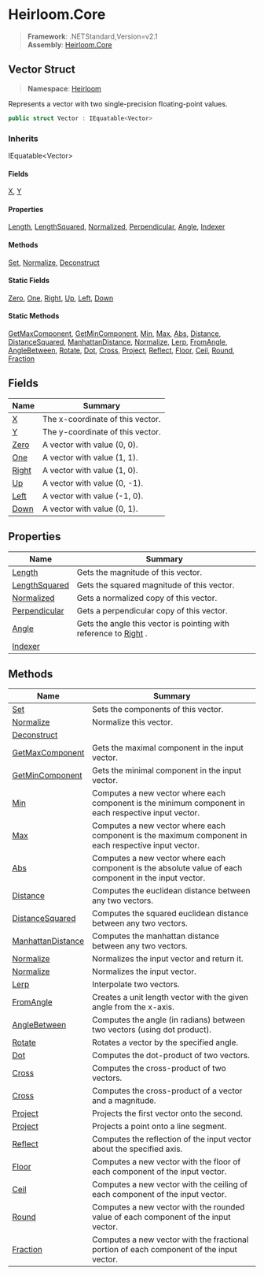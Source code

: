 # Heirloom.Core

> **Framework**: .NETStandard,Version=v2.1  
> **Assembly**: [Heirloom.Core][0]  

## Vector Struct

> **Namespace**: [Heirloom][0]  

Represents a vector with two single-precision floating-point values.

```cs
public struct Vector : IEquatable<Vector>
```

### Inherits

IEquatable\<Vector>

#### Fields

[X][1], [Y][2]

#### Properties

[Length][3], [LengthSquared][4], [Normalized][5], [Perpendicular][6], [Angle][7], [Indexer][8]

#### Methods

[Set][9], [Normalize][10], [Deconstruct][11]

#### Static Fields

[Zero][12], [One][13], [Right][14], [Up][15], [Left][16], [Down][17]

#### Static Methods

[GetMaxComponent][18], [GetMinComponent][19], [Min][20], [Max][21], [Abs][22], [Distance][23], [DistanceSquared][24], [ManhattanDistance][25], [Normalize][10], [Lerp][26], [FromAngle][27], [AngleBetween][28], [Rotate][29], [Dot][30], [Cross][31], [Project][32], [Reflect][33], [Floor][34], [Ceil][35], [Round][36], [Fraction][37]

## Fields

| Name        | Summary                          |
|-------------|----------------------------------|
| [X][1]      | The x-coordinate of this vector. |
| [Y][2]      | The y-coordinate of this vector. |
| [Zero][12]  | A vector with value (0, 0).      |
| [One][13]   | A vector with value (1, 1).      |
| [Right][14] | A vector with value (1, 0).      |
| [Up][15]    | A vector with value (0, -1).     |
| [Left][16]  | A vector with value (-1, 0).     |
| [Down][17]  | A vector with value (0, 1).      |

## Properties

| Name               | Summary                                                                |
|--------------------|------------------------------------------------------------------------|
| [Length][3]        | Gets the magnitude of this vector.                                     |
| [LengthSquared][4] | Gets the squared magnitude of this vector.                             |
| [Normalized][5]    | Gets a normalized copy of this vector.                                 |
| [Perpendicular][6] | Gets a perpendicular copy of this vector.                              |
| [Angle][7]         | Gets the angle this vector is pointing with reference to [Right][14] . |
| [Indexer][8]       |                                                                        |

## Methods

| Name                    | Summary                                                                                                 |
|-------------------------|---------------------------------------------------------------------------------------------------------|
| [Set][9]                | Sets the components of this vector.                                                                     |
| [Normalize][10]         | Normalize this vector.                                                                                  |
| [Deconstruct][11]       |                                                                                                         |
| [GetMaxComponent][18]   | Gets the maximal component in the input vector.                                                         |
| [GetMinComponent][19]   | Gets the minimal component in the input vector.                                                         |
| [Min][20]               | Computes a new vector where each component is the minimum component in each respective input vector.    |
| [Max][21]               | Computes a new vector where each component is the maximum component in each respective input vector.    |
| [Abs][22]               | Computes a new vector where each component is the absolute value of each component in the input vector. |
| [Distance][23]          | Computes the euclidean distance between any two vectors.                                                |
| [DistanceSquared][24]   | Computes the squared euclidean distance between any two vectors.                                        |
| [ManhattanDistance][25] | Computes the manhattan distance between any two vectors.                                                |
| [Normalize][10]         | Normalizes the input vector and return it.                                                              |
| [Normalize][10]         | Normalizes the input vector.                                                                            |
| [Lerp][26]              | Interpolate two vectors.                                                                                |
| [FromAngle][27]         | Creates a unit length vector with the given angle from the x-axis.                                      |
| [AngleBetween][28]      | Computes the angle (in radians) between two vectors (using dot product).                                |
| [Rotate][29]            | Rotates a vector by the specified angle.                                                                |
| [Dot][30]               | Computes the dot-product of two vectors.                                                                |
| [Cross][31]             | Computes the cross-product of two vectors.                                                              |
| [Cross][31]             | Computes the cross-product of a vector and a magnitude.                                                 |
| [Project][32]           | Projects the first vector onto the second.                                                              |
| [Project][32]           | Projects a point onto a line segment.                                                                   |
| [Reflect][33]           | Computes the reflection of the input vector about the specified axis.                                   |
| [Floor][34]             | Computes a new vector with the floor of each component of the input vector.                             |
| [Ceil][35]              | Computes a new vector with the ceiling of each component of the input vector.                           |
| [Round][36]             | Computes a new vector with the rounded value of each component of the input vector.                     |
| [Fraction][37]          | Computes a new vector with the fractional portion of each component of the input vector.                |

[0]: ../../Heirloom.Core.md
[1]: Vector/X.md
[2]: Vector/Y.md
[3]: Vector/Length.md
[4]: Vector/LengthSquared.md
[5]: Vector/Normalized.md
[6]: Vector/Perpendicular.md
[7]: Vector/Angle.md
[8]: Vector/Indexer.md
[9]: Vector/Set.md
[10]: Vector/Normalize.md
[11]: Vector/Deconstruct.md
[12]: Vector/Zero.md
[13]: Vector/One.md
[14]: Vector/Right.md
[15]: Vector/Up.md
[16]: Vector/Left.md
[17]: Vector/Down.md
[18]: Vector/GetMaxComponent.md
[19]: Vector/GetMinComponent.md
[20]: Vector/Min.md
[21]: Vector/Max.md
[22]: Vector/Abs.md
[23]: Vector/Distance.md
[24]: Vector/DistanceSquared.md
[25]: Vector/ManhattanDistance.md
[26]: Vector/Lerp.md
[27]: Vector/FromAngle.md
[28]: Vector/AngleBetween.md
[29]: Vector/Rotate.md
[30]: Vector/Dot.md
[31]: Vector/Cross.md
[32]: Vector/Project.md
[33]: Vector/Reflect.md
[34]: Vector/Floor.md
[35]: Vector/Ceil.md
[36]: Vector/Round.md
[37]: Vector/Fraction.md
